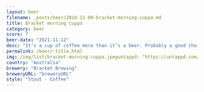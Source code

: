 ```yaml
---
layout: beer
filename: _posts/beer/2016-11-09-bracket-morning-cuppa.md
title: Bracket morning cuppa
category: beer
score: 7
beer-date: "2021-11-12"
desc: "It’s a cup of coffee more than it’s a beer. Probably a good choice for a wake up beer"
permalink: /beer/:title.html
img: /img/list/bracket-morning-cuppa.jpeguntappd: "https://untappd.com/b/bracket-brewing-morning-cuppa/4526558"
country: "Australia"
brewery: "Bracket Brewing"
breweryURL: "breweryURL"
style: "Stout - Coffee"
---
```

